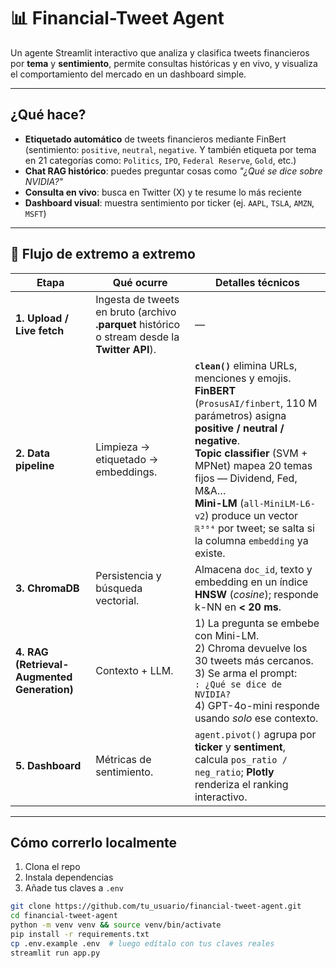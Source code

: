 # 📊 Financial-Tweet Agent

Un agente Streamlit interactivo que analiza y clasifica tweets financieros por **tema** y **sentimiento**, permite consultas históricas y en vivo, y visualiza el comportamiento del mercado en un dashboard simple.

---

## ¿Qué hace?

- **Etiquetado automático** de tweets financieros mediante FinBert (sentimiento: `positive`, `neutral`, `negative`. Y también etiqueta por tema en 21 categorías como: `Politics`, `IPO`, `Federal Reserve`, `Gold`, etc.)
- **Chat RAG histórico**: puedes preguntar cosas como *"¿Qué se dice sobre NVIDIA?"*
- **Consulta en vivo**: busca en Twitter (X) y te resume lo más reciente
- **Dashboard visual**: muestra sentimiento por ticker (ej. `AAPL`, `TSLA`, `AMZN`, `MSFT`)

---


## 🔄 Flujo de extremo a extremo

| Etapa | Qué ocurre | Detalles técnicos |
|-------|------------|-------------------|
| **1. Upload / Live fetch** | Ingesta de tweets en bruto (archivo **.parquet** histórico o stream desde la **Twitter API**). | — |
| **2. Data pipeline** | Limpieza → etiquetado → embeddings. | **`clean()`** elimina URLs, menciones y emojis. <br> **FinBERT** (`ProsusAI/finbert`, 110 M parámetros) asigna **positive / neutral / negative**. <br> **Topic classifier** (SVM + MPNet) mapea 20 temas fijos — Dividend, Fed, M&A… <br> **Mini-LM** (`all-MiniLM-L6-v2`) produce un vector `ℝ³⁸⁴` por tweet; se salta si la columna `embedding` ya existe. |
| **3. ChromaDB** | Persistencia y búsqueda vectorial. | Almacena `doc_id`, texto y embedding en un índice **HNSW** (*cosine*); responde k-NN en **< 20 ms**. |
| **4. RAG (Retrieval-Augmented Generation)** | Contexto + LLM. | 1) La pregunta se embebe con Mini-LM.<br>2) Chroma devuelve los 30 tweets más cercanos.<br>3) Se arma el prompt:<br><code>: ¿Qué se dice de NVIDIA?</code><br>4) GPT-4o-mini responde usando <i>solo</i> ese contexto. |
| **5. Dashboard** | Métricas de sentimiento. | `agent.pivot()` agrupa por **ticker** y **sentiment**, calcula `pos_ratio / neg_ratio`; **Plotly** renderiza el ranking interactivo. |



---

## Cómo correrlo localmente

1. Clona el repo
2. Instala dependencias
3. Añade tus claves a `.env`

```bash
git clone https://github.com/tu_usuario/financial-tweet-agent.git
cd financial-tweet-agent
python -m venv venv && source venv/bin/activate
pip install -r requirements.txt
cp .env.example .env  # luego edítalo con tus claves reales
streamlit run app.py
